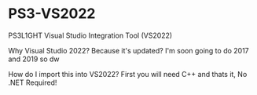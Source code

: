 # PS3-VS2022
PS3L1GHT Visual Studio Integration Tool (VS2022) 

Why Visual Studio 2022?
Because it's updated? I'm soon going to do 2017 and 2019 so dw

How do I import this into VS2022?
First you will need C++ and thats it, No .NET Required!
